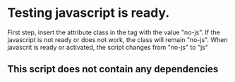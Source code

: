 # Testing javascript is ready.

First step, insert the attribute class in the <html> tag with the value "no-js".
If the javascript is not ready or does not work, the class will remain "no-js". When javascrit is ready or activated, the script changes from "no-js" to "js"

## This script does not contain any dependencies
